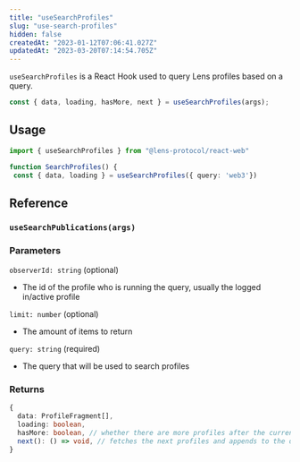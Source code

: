 ```yaml
---
title: "useSearchProfiles"
slug: "use-search-profiles"
hidden: false
createdAt: "2023-01-12T07:06:41.027Z"
updatedAt: "2023-03-20T07:14:54.705Z"
---
```


`useSearchProfiles` is a React Hook used to query Lens profiles based on a query.

```typescript
const { data, loading, hasMore, next } = useSearchProfiles(args);
```

## Usage

```typescript TypeScript
import { useSearchProfiles } from "@lens-protocol/react-web"

function SearchProfiles() {
 const { data, loading } = useSearchProfiles({ query: 'web3'})
```

## Reference

### `useSearchPublications(args)`

### Parameters

`observerId: string` (optional)

- The id of the profile who is running the query, usually the logged in/active profile

`limit: number` (optional)

- The amount of items to return

`query: string` (required)

- The query that will be used to search profiles

### Returns

```typescript
{
  data: ProfileFragment[],
  loading: boolean,
  hasMore: boolean, // whether there are more profiles after the current batch
  next(): () => void, // fetches the next profiles and appends to the data
}
```
